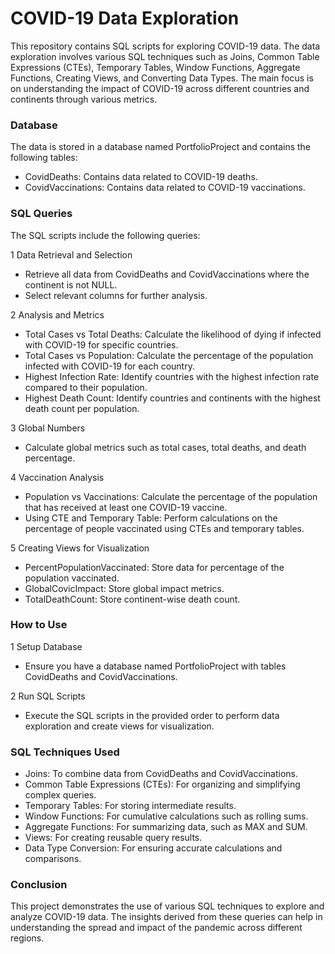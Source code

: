 # COVID-19 Data Exploration

This repository contains SQL scripts for exploring COVID-19 data. The data exploration involves various SQL techniques such as Joins, Common Table Expressions (CTEs), Temporary Tables, Window Functions, Aggregate Functions, Creating Views, and Converting Data Types. The main focus is on understanding the impact of COVID-19 across different countries and continents through various metrics.

### Database

The data is stored in a database named PortfolioProject and contains the following tables:

* CovidDeaths: Contains data related to COVID-19 deaths.
* CovidVaccinations: Contains data related to COVID-19 vaccinations.
  
### SQL Queries

The SQL scripts include the following queries:

1 Data Retrieval and Selection

* Retrieve all data from CovidDeaths and CovidVaccinations where the continent is not NULL.
* Select relevant columns for further analysis.
  
2 Analysis and Metrics

* Total Cases vs Total Deaths: Calculate the likelihood of dying if infected with COVID-19 for specific countries.
* Total Cases vs Population: Calculate the percentage of the population infected with COVID-19 for each country.
* Highest Infection Rate: Identify countries with the highest infection rate compared to their population.
* Highest Death Count: Identify countries and continents with the highest death count per population.
  
3 Global Numbers

* Calculate global metrics such as total cases, total deaths, and death percentage.
  
4 Vaccination Analysis

* Population vs Vaccinations: Calculate the percentage of the population that has received at least one COVID-19 vaccine.
* Using CTE and Temporary Table: Perform calculations on the percentage of people vaccinated using CTEs and temporary tables.
  
5 Creating Views for Visualization

* PercentPopulationVaccinated: Store data for percentage of the population vaccinated.
* GlobalCovicImpact: Store global impact metrics.
* TotalDeathCount: Store continent-wise death count.
  
### How to Use

1 Setup Database

* Ensure you have a database named PortfolioProject with tables CovidDeaths and CovidVaccinations.

2 Run SQL Scripts

* Execute the SQL scripts in the provided order to perform data exploration and create views for visualization.

### SQL Techniques Used

* Joins: To combine data from CovidDeaths and CovidVaccinations.
* Common Table Expressions (CTEs): For organizing and simplifying complex queries.
* Temporary Tables: For storing intermediate results.
* Window Functions: For cumulative calculations such as rolling sums.
* Aggregate Functions: For summarizing data, such as MAX and SUM.
* Views: For creating reusable query results.
* Data Type Conversion: For ensuring accurate calculations and comparisons.

### Conclusion
This project demonstrates the use of various SQL techniques to explore and analyze COVID-19 data. The insights derived from these queries can help in understanding the spread and impact of the pandemic across different regions.

